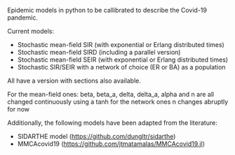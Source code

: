 Epidemic models in python to be callibrated to describe the Covid-19 pandemic.

Current models:

- Stochastic mean-field SIR (with exponential or Erlang distributed times)
- Stochastic mean-field SIRD (including a parallel version)
- Stochastic mean-field SEIR (with exponential or Erlang distributed times)
- Stochastic SIR/SEIR with a network of choice (ER or BA) as a population

All have a version with sections also available.

For the mean-field ones: beta, beta_a, delta, delta_a, alpha and n are all
changed continuously using a tanh for the network ones n changes abruptly for
now

Additionally, the following models have been adapted from the literature:

- SIDARTHE model (https://github.com/dungltr/sidarthe)
- MMCAcovid19 (https://github.com/jtmatamalas/MMCAcovid19.jl)
